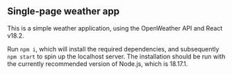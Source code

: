 ## Single-page weather app

This is a simple weather application, using the OpenWeather API and React v18.2. 

Run `npm i`, which will install the required dependencies, and subsequently `npm start` to spin up the localhost server. The installation should be run with the currently recommended version of Node.js, which is 18.17.1.
